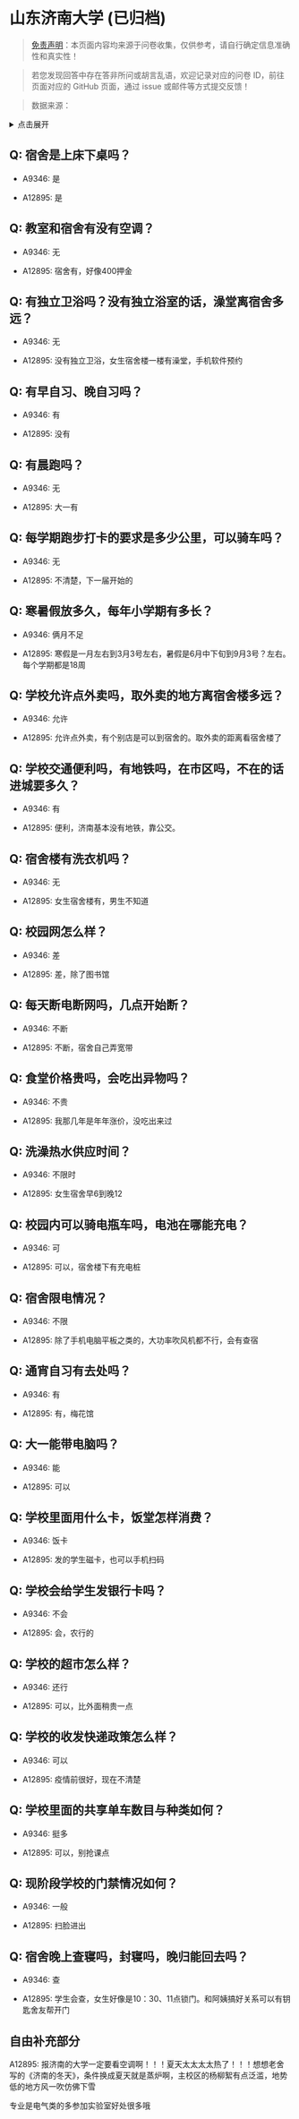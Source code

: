 # 山东济南大学 (已归档)

> [免责声明](https://colleges.chat/#_3)：本页面内容均来源于问卷收集，仅供参考，请自行确定信息准确性和真实性！

> 若您发现回答中存在答非所问或胡言乱语，欢迎记录对应的问卷 ID，前往页面对应的 GitHub 页面，通过 issue 或邮件等方式提交反馈！

> 数据来源：

<details><summary>点击展开</summary>
<ul>
<li>A9346: 匿名 (2022 年 06 月)</li>
<li>A12895: 匿名 (2022 年 06 月)</li>
</ul>
</details>

## Q: 宿舍是上床下桌吗？

- A9346: 是

- A12895: 是

## Q: 教室和宿舍有没有空调？

- A9346: 无

- A12895: 宿舍有，好像400押金

## Q: 有独立卫浴吗？没有独立浴室的话，澡堂离宿舍多远？

- A9346: 无

- A12895: 没有独立卫浴，女生宿舍楼一楼有澡堂，手机软件预约

## Q: 有早自习、晚自习吗？

- A9346: 有

- A12895: 没有

## Q: 有晨跑吗？

- A9346: 无

- A12895: 大一有

## Q: 每学期跑步打卡的要求是多少公里，可以骑车吗？

- A9346: 无

- A12895: 不清楚，下一届开始的

## Q: 寒暑假放多久，每年小学期有多长？

- A9346: 俩月不足

- A12895: 寒假是一月左右到3月3号左右，暑假是6月中下旬到9月3号？左右。每个学期都是18周

## Q: 学校允许点外卖吗，取外卖的地方离宿舍楼多远？

- A9346: 允许

- A12895: 允许点外卖，有个别店是可以到宿舍的。取外卖的距离看宿舍楼了

## Q: 学校交通便利吗，有地铁吗，在市区吗，不在的话进城要多久？

- A9346: 有

- A12895: 便利，济南基本没有地铁，靠公交。

## Q: 宿舍楼有洗衣机吗？

- A9346: 无

- A12895: 女生宿舍楼有，男生不知道

## Q: 校园网怎么样？

- A9346: 差

- A12895: 差，除了图书馆

## Q: 每天断电断网吗，几点开始断？

- A9346: 不断

- A12895: 不断，宿舍自己弄宽带

## Q: 食堂价格贵吗，会吃出异物吗？

- A9346: 不贵

- A12895: 我那几年是年年涨价，没吃出来过

## Q: 洗澡热水供应时间？

- A9346: 不限时

- A12895: 女生宿舍早6到晚12

## Q: 校园内可以骑电瓶车吗，电池在哪能充电？

- A9346: 可

- A12895: 可以，宿舍楼下有充电桩

## Q: 宿舍限电情况？

- A9346: 不限

- A12895: 除了手机电脑平板之类的，大功率吹风机都不行，会有查宿

## Q: 通宵自习有去处吗？

- A9346: 有

- A12895: 有，梅花馆

## Q: 大一能带电脑吗？

- A9346: 能

- A12895: 可以

## Q: 学校里面用什么卡，饭堂怎样消费？

- A9346: 饭卡

- A12895: 发的学生磁卡，也可以手机扫码

## Q: 学校会给学生发银行卡吗？

- A9346: 不会

- A12895: 会，农行的

## Q: 学校的超市怎么样？

- A9346: 还行

- A12895: 可以，比外面稍贵一点

## Q: 学校的收发快递政策怎么样？

- A9346: 可以

- A12895: 疫情前很好，现在不清楚

## Q: 学校里面的共享单车数目与种类如何？

- A9346: 挺多

- A12895: 可以，别抢课点

## Q: 现阶段学校的门禁情况如何？

- A9346: 一般

- A12895: 扫脸进出

## Q: 宿舍晚上查寝吗，封寝吗，晚归能回去吗？

- A9346: 查

- A12895: 学生会查，女生好像是10：30、11点锁门。和阿姨搞好关系可以有钥匙舍友帮开门

## 自由补充部分

A12895: 报济南的大学一定要看空调啊！！！夏天太太太太热了！！！想想老舍写的《济南的冬天》，条件换成夏天就是蒸炉啊，主校区的杨柳絮有点泛滥，地势低的地方风一吹仿佛下雪

专业是电气类的多参加实验室好处很多哦